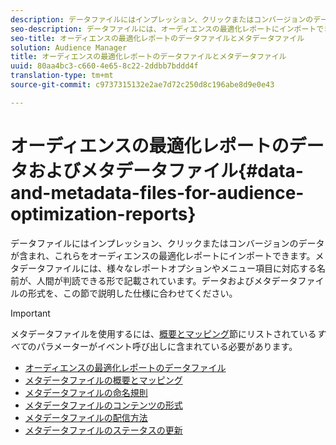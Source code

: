 ```yaml
---
description: データファイルにはインプレッション、クリックまたはコンバージョンのデータが含まれ、これらをオーディエンスの最適化レポートにインポートできます。メタデータファイルには、様々なレポートオプションやメニュー項目に対応する名前が、人間が判読できる形で記載されています。この節に記載された仕様に従ってデータファイルおよびメタデータファイルをフォーマットしてください。
seo-description: データファイルには、オーディエンスの最適化レポートにインポートできるインプレッション、クリック、コンバージョンのデータが格納されています。メタデータファイルには、様々なレポートオプションやメニュー項目に対応する名前が、人間が判読できる形で記載されています。この節に記載された仕様に従ってデータファイルおよびメタデータファイルをフォーマットしてください。
seo-title: オーディエンスの最適化レポートのデータファイルとメタデータファイル
solution: Audience Manager
title: オーディエンスの最適化レポートのデータファイルとメタデータファイル
uuid: 80aa4bc3-c660-4e65-8c22-2ddbb7bddd4f
translation-type: tm+mt
source-git-commit: c9737315132e2ae7d72c250d8c196abe8d9e0e43

---
```



# オーディエンスの最適化レポートのデータおよびメタデータファイル{#data-and-metadata-files-for-audience-optimization-reports}

データファイルにはインプレッション、クリックまたはコンバージョンのデータが含まれ、これらをオーディエンスの最適化レポートにインポートできます。メタデータファイルには、様々なレポートオプションやメニュー項目に対応する名前が、人間が判読できる形で記載されています。データおよびメタデータファイルの形式を、この節で説明した仕様に合わせてください。

>[!IMPORTANT]
>
>メタデータファイルを使用するには、[概要とマッピング](../../../reporting/audience-optimization-reports/metadata-files-intro/metadata-file-overview.md)節にリストされている&#x200B;*すべて*&#x200B;のパラメーターがイベント呼び出しに含まれている必要があります。

* [オーディエンスの最適化レポートのデータファイル](/help/using/reporting/audience-optimization-reports/metadata-files-intro/datafiles-intro.md)
* [メタデータファイルの概要とマッピング](/help/using/reporting/audience-optimization-reports/metadata-files-intro/metadata-file-overview.md)
* [メタデータファイルの命名規則](/help/using/reporting/audience-optimization-reports/metadata-files-intro/metadata-file-names.md)
* [メタデータファイルのコンテンツの形式](/help/using/reporting/audience-optimization-reports/metadata-files-intro/metadata-file-contents.md)
* [メタデータファイルの配信方法](/help/using/reporting/audience-optimization-reports/metadata-files-intro/metadata-delivery-methods.md)
* [メタデータファイルのステータスの更新](/help/using/reporting/audience-optimization-reports/metadata-files-intro/metadata-update-status.md)




